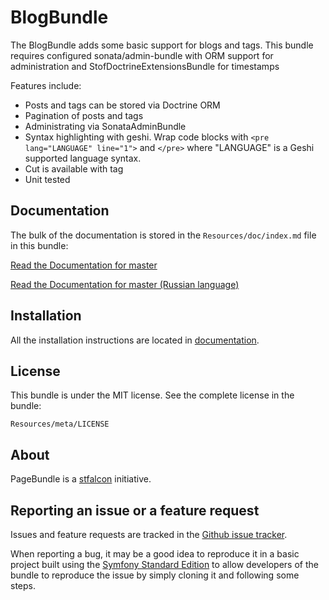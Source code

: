 BlogBundle
=============

The BlogBundle adds some basic support for blogs and tags.
This bundle requires configured sonata/admin-bundle with ORM support for administration
and StofDoctrineExtensionsBundle for timestamps

Features include:

- Posts and tags can be stored via Doctrine ORM
- Pagination of posts and tags
- Administrating via SonataAdminBundle
- Syntax highlighting with geshi.
  Wrap code blocks with  ```<pre lang="LANGUAGE" line="1">``` and ```</pre>``` where "LANGUAGE" is a Geshi supported language syntax.
- Cut is available with <!--more--> tag
- Unit tested


Documentation
-------------

The bulk of the documentation is stored in the `Resources/doc/index.md`
file in this bundle:

[Read the Documentation for master](https://github.com/mutuh/BlogBundle/blob/master/Resources/doc/index.md)

[Read the Documentation for master (Russian language)](https://github.com/mutuh/BlogBundle/blob/master/Resources/doc/index_ru.md)

Installation
------------

All the installation instructions are located in [documentation](https://github.com/mutuh/BlogBundle/blob/master/Resources/doc/index.md).

License
-------

This bundle is under the MIT license. See the complete license in the bundle:

    Resources/meta/LICENSE

About
-----

PageBundle is a [stfalcon](https://github.com/stfalcon) initiative.

Reporting an issue or a feature request
---------------------------------------

Issues and feature requests are tracked in the [Github issue tracker](https://github.com/stfalcon/BlogBundle/issues).

When reporting a bug, it may be a good idea to reproduce it in a basic project
built using the [Symfony Standard Edition](https://github.com/symfony/symfony-standard)
to allow developers of the bundle to reproduce the issue by simply cloning it
and following some steps.

